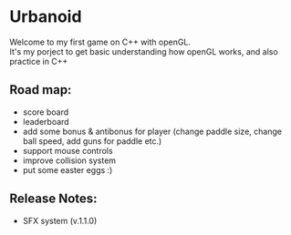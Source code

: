 # Urbanoid

Welcome to my first game on C++ with openGL. <br>
It's my porject to get basic understanding how openGL works, and also practice in C++

## Road map: <br>
+ score board
+ leaderboard
+ add some bonus & antibonus for player (change paddle size, change ball speed, add guns for paddle etc.)
+ support mouse controls
+ improve collision system
+ put some easter eggs :)

## Release Notes: <br>
+ SFX system (v.1.1.0)
